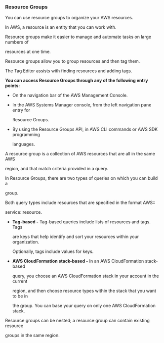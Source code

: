 ### Resource Groups


You can use resource groups to organize your AWS resources.


In AWS, a resource is an entity that you can work with.


Resource groups make it easier to manage and automate tasks on large numbers of

resources at one time.


Resource groups allow you to group resources and then tag them.


The Tag Editor assists with finding resources and adding tags.


**You can access Resource Groups through any of the following entry points:**


- On the navigation bar of the AWS Management Console.

- In the AWS Systems Manager console, from the left navigation pane entry for

  Resource Groups.

- By using the Resource Groups API, in AWS CLI commands or AWS SDK programming

  languages.


A resource group is a collection of AWS resources that are all in the same AWS

region, and that match criteria provided in a query.


In Resource Groups, there are two types of queries on which you can build a

group.


Both query types include resources that are specified in the format AWS::

service::resource.


- **Tag-based -** Tag-based queries include lists of resources and tags. Tags

  are keys that help identify and sort your resources within your organization.

  Optionally, tags include values for keys.

- **AWS CloudFormation stack-based -** In an AWS CloudFormation stack-based

  query, you choose an AWS CloudFormation stack in your account in the current

  region, and then choose resource types within the stack that you want to be in

  the group. You can base your query on only one AWS CloudFormation stack.


Resource groups can be nested; a resource group can contain existing resource

groups in the same region.

